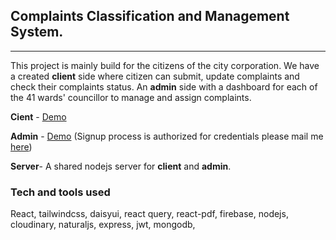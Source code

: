 ## Complaints Classification and Management System.

<hr>

This project is mainly build for the citizens of the city corporation. We have a created **client** side where citizen can submit, update complaints and check their complaints status. An **admin** side with a dashboard for each of the 41 wards' councillor to manage and assign complaints.

<b>Cient</b> - [Demo](https://cms-app-9ed7b.web.app)

<b>Admin</b> - [Demo](https://ccc-admin.netlify.app)
(Signup process is authorized for credentials please mail me [here]([tahjib.alsakin@gmail.com]))

<b>Server</b>- A shared nodejs server for <b>client</b> and <b>admin</b>.

### Tech and tools used

React, tailwindcss, daisyui, react query, react-pdf, firebase, nodejs, cloudinary, naturaljs, express, jwt, mongodb,
